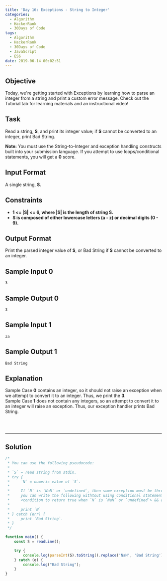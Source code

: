 ```yaml
---
title: 'Day 16: Exceptions - String to Integer'
categories:
  - Algorithm
  - HackerRank
  - 30Days of Code
tags:
  - Algorithm
  - HackerRank
  - 30Days of Code
  - JavaScript
  - ES6
date: 2019-06-14 00:02:51
---
```



## Objective

Today, we're getting started with Exceptions by learning how to parse an integer from a string and print a custom error message. Check out the Tutorial tab for learning materials and an instructional video!


## Task

Read a string, **S**, and print its integer value; if **S** cannot be converted to an integer, print Bad String.

**Note:** You must use the String-to-Integer and exception handling constructs built into your submission language. If you attempt to use loops/conditional statements, you will get a **0** score.


## Input Format

A single string, **S**.


## Constraints

- **1 <= |S| <= 6, where |S| is the length of string S.**
- **S is composed of either lowercase letters (a - z) or decimal digits (0 - 9).**


## Output Format

Print the parsed integer value of **S**, or Bad String if **S** cannot be converted to an integer.


## Sample Input 0

```
3
```

## Sample Output 0

```
3
```

## Sample Input 1

```
za
```

## Sample Output 1

```
Bad String
```


## Explanation

Sample Case **0** contains an integer, so it should not raise an exception when we attempt to convert it to an integer. Thus, we print the **3**.<br/> 
Sample Case **1** does not contain any integers, so an attempt to convert it to an integer will raise an exception. Thus, our exception handler prints Bad String.

<br/>
<br/>

---

## Solution

```javascript
/*
 * You can use the following pseudocode:
 *
 * `S` = read string from stdin.
 * try {
 *     `N` = numeric value of `S`.
 *     
 *     If `N` is `NaN` or `undefined`, then some exception must be thrown,
 *     you can write the following withtout using conditional statement:
 *     <condition to return true when `N` is `NaN` or `undefined`> && an_undefined_function_call()
 *
 *     print `N`
 * } catch (err) {
 *     print `Bad String`.
 * }
 */

function main() {
    const S = readLine();

    try {
        console.log(parseInt(S).toString().replace('NaN', 'Bad String'));
    } catch (e) {
        console.log("Bad String");
    }
}
```